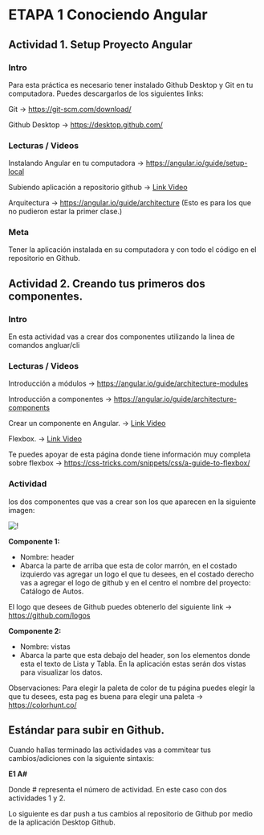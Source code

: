 
# ETAPA 1 Conociendo Angular


## Actividad 1. Setup Proyecto Angular
### Intro
Para esta práctica es necesario tener instalado Github Desktop y Git en tu computadora. Puedes descargarlos de los siguientes links:

Git -> https://git-scm.com/download/

Github Desktop -> https://desktop.github.com/

### Lecturas / Videos

Instalando Angular en tu computadora ->   https://angular.io/guide/setup-local

Subiendo aplicación a repositorio github -> [Link Video](https://mega.nz/#!jnYynaIZ!1GSUEbuM9Km2b6gnXsGAtjpnmOQuhqHV3SjkYn5i7Ok)

Arquitectura -> https://angular.io/guide/architecture   (Esto es para los que no pudieron estar la primer clase.)

### Meta

Tener la aplicación instalada en su computadora y con todo el código en el repositorio en Github.

## Actividad 2. Creando tus primeros dos componentes.
### Intro
En esta actividad vas a crear dos componentes utilizando la linea de comandos angluar/cli

 
### Lecturas / Videos

Introducción a módulos -> https://angular.io/guide/architecture-modules

Introducción a componentes -> https://angular.io/guide/architecture-components

Crear un componente en Angular. -> [Link Video](https://mega.nz/#!GmhnnA6R!r56VhVbwyDpo60faif5Dkrq-4PZKxlajT-V36WYYs2k) 

Flexbox. ->  [Link Video](https://mega.nz/#!fjgxBIRZ!PTcF6Gp89L9Rcf5l6sjeh7RAXwYXUROznGIckcDHmdo) 

Te puedes apoyar de esta página donde tiene información muy completa sobre flexbox -> https://css-tricks.com/snippets/css/a-guide-to-flexbox/

### Actividad

 los dos componentes que vas a crear 
son los que aparecen en la siguiente imagen: 

![!](https://raw.githubusercontent.com/pedro-deleon/angular-capacitacion-online/master/template-angular.png "")

**Componente 1:**
* Nombre: header
* Abarca la parte de arriba que esta de color marrón, en el costado izquierdo vas agregar un logo el que tu desees, en el costado derecho
vas a agregar el logo de github y en el centro el nombre del proyecto: Catálogo de Autos.

El logo que desees de Github puedes obtenerlo del siguiente link -> https://github.com/logos

**Componente 2:**
* Nombre: vistas
* Abarca la parte que esta debajo del header, son los elementos donde esta el texto de Lista y Tabla. En la aplicación estas serán 
dos vistas para visualizar los datos.

Observaciones: Para elegir la paleta de color de tu página puedes elegir la que tu desees, esta pag es buena para elegir una paleta
-> https://colorhunt.co/





## Estándar para subir en Github.

Cuando hallas terminado las actividades vas a commitear tus cambios/adiciones con la siguiente sintaxis: 

**E1 A#**

Donde # representa el número de actividad. En este caso con dos actividades 1 y 2.

Lo siguiente es dar push a tus cambios al repositorio de Github por medio de la aplicación Desktop Github.








